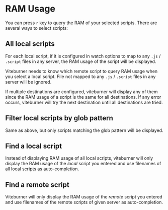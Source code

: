 # RAM Usage

You can press `r` key to query the RAM of your selected scripts. There are several ways to select scripts:

## All local scripts

For each local script, if it is configured in watch options to map to any `.js` / `.script` files in any server, the RAM usage of the script will be displayed.

Viteburner needs to know which remote script to query RAM usage when you select a local script. File not mapped to any `.js` / `.script` files in any server will be ignored.

If multiple destinations are configured, viteburner will display any of them since the RAM usage of a script is the same for all destinations. If any error occurs, viteburner will try the next destination until all destinations are tried.

## Filter local scripts by glob pattern

Same as above, but only scripts matching the glob pattern will be displayed.

## Find a local script

Instead of displaying RAM usage of all local scripts, viteburner will only display the RAM usage of the _local_ script you entered and use filenames of all local scripts as auto-completion.

## Find a remote script

Viteburner will only display the RAM usage of the _remote_ script you entered and use filenames of the remote scripts of given server as auto-completion.
